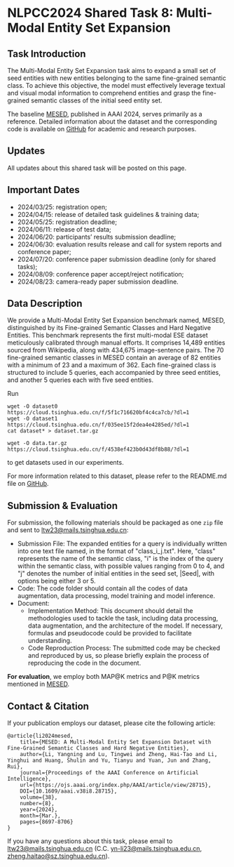 # NLPCC2024 Shared Task 8: Multi-Modal Entity Set Expansion

## Task Introduction

The Multi-Modal Entity Set Expansion task aims to expand a small set of seed entities with new entities belonging to the same fine-grained semantic class. To achieve this objective, the model must effectively leverage textual and visual modal information to comprehend entities and grasp the fine-grained semantic classes of the initial seed entity set.

The baseline [MESED](https://ojs.aaai.org/index.php/AAAI/article/view/28715), published in AAAI 2024, serves primarily as a reference. Detailed information about the dataset and the corresponding code is available on [GitHub](https://github.com/THUKElab/MESED) for academic and research purposes.

## Updates

All updates about this shared task will be posted on this page.

## Important Dates

- 2024/03/25: registration open;
- 2024/04/15: release of detailed task guidelines & training data;
- 2024/05/25: registration deadline;
- 2024/06/11: release of test data;
- 2024/06/20: participants’ results submission deadline;
- 2024/06/30: evaluation results release and call for system reports and conference paper;
- 2024/07/20: conference paper submission deadline (only for shared tasks);
- 2024/08/09: conference paper accept/reject notification;
- 2024/08/23: camera-ready paper submission deadline.

## Data Description

We provide a Multi-Modal Entity Set Expansion benchmark named, MESED, distinguished by its Fine-grained Semantic Classes and Hard Negative Entities. This benchmark represents the first multi-modal ESE dataset meticulously calibrated through manual efforts. It comprises 14,489 entities sourced from Wikipedia, along with 434,675 image-sentence pairs. The 70 fine-grained semantic classes in MESED contain an average of 82 entities with a minimum of 23 and a maximum of 362. Each fine-grained class is structured to include 5 queries, each accompanied by three seed entities, and another 5 queries each with five seed entities.

Run


```
wget -O dataset0 https://cloud.tsinghua.edu.cn/f/5f1c716620bf4c4ca7cb/?dl=1
wget -O dataset1 https://cloud.tsinghua.edu.cn/f/035ee15f2dea4e4285ed/?dl=1
cat dataset* > dataset.tar.gz

wget -O data.tar.gz https://cloud.tsinghua.edu.cn/f/4538ef423b0d43df8b88/?dl=1
```

to get datasets used in our experiments.

For more information related to this dataset, please refer to the README.md file on [GitHub](https://github.com/THUKElab/MESED).



## Submission & Evaluation

For submission, the following materials should be packaged as one `zip` file and sent to [ltw23@mails.tsinghua.edu.cn](mailto:ltw23@mails.tsinghua.edu.cn):

- Submission File: The expanded entities for a query is individually written into one text file named, in the format of "class_i_j.txt". Here, "class" represents the name of the semantic class, "i" is the index of the query within the semantic class, with possible values ranging from 0 to 4, and "j" denotes the number of initial entities in the seed set, |Seed|, with options being either 3 or 5.
- Code: The code folder should contain all the codes of data augmentation, data processing, model training and model inference.
- Document:
  - Implementation Method: This document should detail the methodologies used to tackle the task, including data processing, data augmentation, and the architecture of the model. If necessary, formulas and pseudocode could be provided to facilitate understanding.
  - Code Reproduction Process: The submitted code may be checked and reproduced by us, so please briefly explain the process of reproducing the code in the document.

**For evaluation**, we employ both MAP@K metrics and P@K metrics mentioned in [MESED](https://ojs.aaai.org/index.php/AAAI/article/view/28715).



## Contact & Citation

If your publication employs our dataset, please cite the following article:

```
@article{li2024mesed, 
	title={MESED: A Multi-Modal Entity Set Expansion Dataset with Fine-Grained Semantic Classes and Hard Negative Entities},
	author={Li, Yangning and Lu, Tingwei and Zheng, Hai-Tao and Li, Yinghui and Huang, Shulin and Yu, Tianyu and Yuan, Jun and Zhang, Rui},
	journal={Proceedings of the AAAI Conference on Artificial Intelligence},
	url={https://ojs.aaai.org/index.php/AAAI/article/view/28715},
	DOI={10.1609/aaai.v38i8.28715},
	volume={38},
	number={8},
	year={2024},
	month={Mar.},
	pages={8697-8706} 
}
```

If you have any questions about this task, please email to [ltw23@mails.tsinghua.edu.cn](mailto:ltw23@mails.tsinghua.edu.cn) (C.C. [yn-li23@mails.tsinghua.edu.cn](mailto:yn-li23@mails.tsinghua.edu.cn), [zheng.haitao@sz.tsinghua.edu.cn](mailto:zheng.haitao@sz.tsinghua.edu.cn)).
